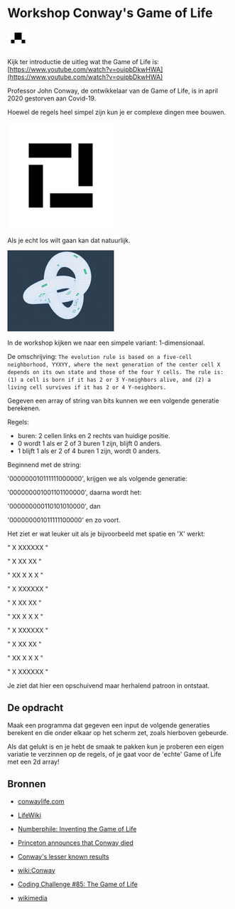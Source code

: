# Workshop Conway's Game of Life

![](figures/1g3_o_02.gif "example")


Kijk ter introductie de uitleg wat the Game of Life is:
[https://www.youtube.com/watch?v=ouipbDkwHWA](https://www.youtube.com/watch?v=ouipbDkwHWA)

Professor John Conway, de ontwikkelaar van de Game of Life, is in april 2020 gestorven aan Covid-19.

Hoewel de regels heel simpel zijn kun je er complexe dingen mee bouwen.

![](figures/Galaxy_Conways_Game_of_Life.gif "galaxy")

Als je echt los wilt gaan kan dat natuurlijk.

![](figures/Conway_Game_of_Life_Trefoil_Knot.gif "knot")

In de workshop kijken we naar een simpele variant:
1-dimensionaal.

De omschrijving:
`The evolution rule is based on a five-cell neighborhood, YYXYY, where the next generation of the center cell X depends on its own state and those of the four Y cells. The rule is: (1) a cell is born if it has 2 or 3 Y-neighbors alive, and (2) a living cell survives if it has 2 or 4 Y-neighbors.`

Gegeven een array of string van bits kunnen we een volgende generatie berekenen.

Regels:
- buren: 2 cellen links en 2 rechts van huidige positie.
- 0 wordt 1 als er 2 of 3 buren 1 zijn, blijft 0 anders.
- 1 blijft 1 als er 2 of 4 buren 1 zijn, wordt 0 anders.


Beginnend met de string:

'000000010111111000000', krijgen we als volgende generatie:

'000000001001101100000', daarna wordt het:

'000000000110101010000', dan

'000000001011111100000' en zo voort.

Het ziet er wat leuker uit als je bijvoorbeeld met spatie en 'X' werkt:

"       X XXXXXX      "

"        X  XX XX     "

"         XX X X X    "

"        X XXXXXX     "

"         X  XX XX    "

"          XX X X X   "

"         X XXXXXX    "

"          X  XX XX   "

"           XX X X X  "

"          X XXXXXX   "

Je ziet dat hier een opschuivend maar herhalend patroon in ontstaat.


## De opdracht
Maak een programma dat gegeven een input de volgende generaties berekent en die onder elkaar op het scherm zet, zoals hierboven gebeurde.


Als dat gelukt is en je hebt de smaak te pakken kun je proberen een eigen variatie te verzinnen op de regels, of je gaat voor de 'echte' Game of Life met een 2d array!


## Bronnen

+ [conwaylife.com](https://conwaylife.com/)

+ [LifeWiki](https://conwaylife.com/wiki/Main_Page)

+ [Numberphile: Inventing the Game of Life](https://www.youtube.com/watch?v=ouipbDkwHWAf)

+ [Princeton announces that Conway died](https://www.princeton.edu/news/2020/04/14/mathematician-john-horton-conway-magical-genius-known-inventing-game-life-dies-age)

+ [Conway's lesser known results](https://mathoverflow.net/questions/357197/conways-lesser-known-results?utm_source=Iterable&utm_medium=email&utm_campaign=the_overflow_newsletter&utm_content=4-22-20)

+ [wiki:Conway](https://en.wikipedia.org/wiki/Conway%27s_Game_of_Life)

+ [Coding Challenge #85: The Game of Life](https://www.youtube.com/watch?v=ouipbDkwHWAf)

+ [wikimedia](https://commons.wikimedia.org/wiki/Category:Animations_of_the_Game_of_Life)
